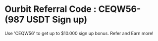 # Ourbit Referral Code : CEQW56- (987 USDT Sign up)
Use 'CEQW56' to get up to $10.000 sign up bonus. Refer and Earn more!
